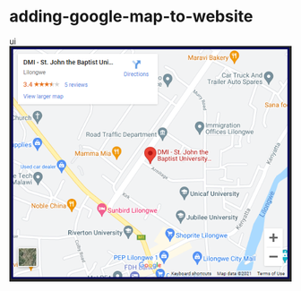 # adding-google-map-to-website

ui
![alt text](https://github.com/Collin0012/adding-google-map-to-website/blob/master/demo.PNG?raw=true)
